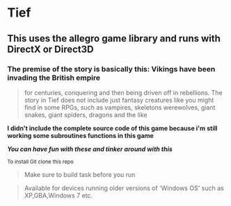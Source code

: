# Tief
## This uses the allegro game library and runs with DirectX or Direct3D
### The premise of the story is basically this: Vikings have been invading the British empire
 >for centuries, conquering and then being driven off in rebellions. The story in
>Tief does not include just fantasy creatures like you might find in some RPGs,
>such as vampires, skeletons  werewolves, giant snakes, giant spiders, dragons  and the like

**I didn't include the complete source code of this game because i'm still working some subroutines functions in this game**

***You can have fun with these and tinker around with this***
 

<sub>To install Git clone this repo</sub>


>Make sure to build task before you run
 
>Available for devices running older versions of 'Windows OS' such as XP,GBA,Windows 7 etc.
